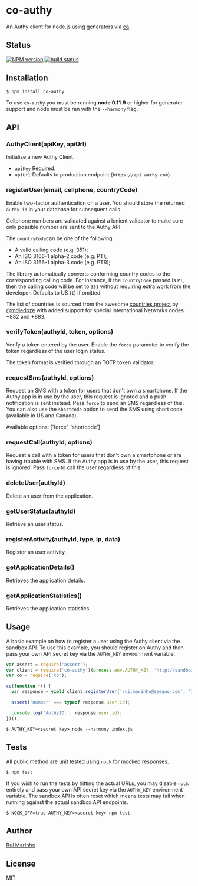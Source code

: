 # co-authy

An Authy client for node.js using generators via [co](https://github.com/visionmedia/co).

## Status

[![NPM version][npm-image]][npm-url]
[![build status][travis-image]][travis-url]

## Installation

```
$ npm install co-authy
```

  To use `co-authy` you must be running __node 0.11.9__ or higher for generator support and node must be ran with the `--harmony` flag.

## API

### AuthyClient(apiKey, apiUrl)

Initialize a new Authy Client.

 * `apiKey` Required.
 * `apiUrl` Defaults to production endpoint (`https://api.authy.com`).

### registerUser(email, cellphone, countryCode)

Enable two-factor authentication on a user. You should store the returned `authy_id` in your database for subsequent calls.

Cellphone numbers are validated against a lenient validator to make sure only possible number are sent to the Authy API.

The `countryCode`can be one of the following:

* A valid calling code (e.g. 351);
* An ISO 3166-1 alpha-2 code (e.g. PT);
* An ISO 3166-1 alpha-3 code (e.g. PTR);

The library automatically converts conforming country codes to the corresponding calling code. For instance, if the `countryCode` passed is `PT`, then the calling code will be set to `351` without requiring extra work from the developer. Defaults to US (`1`) if omitted.

The list of countries is sourced from the awesome [countries project](https://github.com/mledoze/countries) by [@mdledoze](https://github.com/mledoze) with added support for special International Networks codes +882 and +883.

### verifyToken(authyId, token, options)

Verify a token entered by the user. Enable the `force` parameter to verify the token regardless of the user login status.

The token format is verified through an TOTP token validator.

### requestSms(authyId, options)

Request an SMS with a token for users that don't own a smartphone. If the Authy app is in use by the user, this request is ignored and a push notification is sent instead. Pass `force` to send an SMS regardless of this. You can also use the `shortcode` option to send the SMS using short code (available in US and Canada).

Available options: ['force', 'shortcode']

### requestCall(authyId, options)

Request a call with a token for users that don't own a smartphone or are having trouble with SMS. If the Authy app is in use by the user, this request is ignored. Pass `force` to call the user regardless of this.

### deleteUser(authyId)

Delete an user from the application.

### getUserStatus(authyId)

Retrieve an user status.

### registerActivity(authyId, type, ip, data)

Register an user activity.

### getApplicationDetails()

Retrieves the application details.

### getApplicationStatistics()

Retrieves the application statistics.


## Usage

A basic example on how to register a user using the Authy client via the sandbox API. To use this example, you should register on Authy and then pass your own API secret key via the `AUTHY_KEY` environment variable.

```js
var assert = require('assert');
var client = require('co-authy')(process.env.AUTHY_KEY, 'http://sandbox-api.authy.com');
var co = require('co');

co(function *() {
  var response = yield client.registerUser('rui.marinho@seegno.com', '123456789', '351');

  assert('number' === typeof response.user.id);

  console.log('AuthyID:', response.user.id);
})();
```

```
$ AUTHY_KEY=<secret key> node --harmony index.js
```

## Tests

All public method are unit tested using `nock` for mocked responses.

```
$ npm test
```

If you wish to run the tests by hitting the actual URLs, you may disable `nock` entirely and pass your own API secret key via the `AUTHY_KEY` environment variable. The sandbox API is often reset which means tests may fail when running against the actual sandbox API endpoints.

```
$ NOCK_OFF=true AUTHY_KEY=<secret key> npm test
```

## Author

[Rui Marinho](https://github.com/ruimarinho)

## License

MIT

[npm-image]: https://img.shields.io/npm/v/co-authy.svg?style=flat
[npm-url]: https://npmjs.org/package/co-authy
[travis-image]: https://img.shields.io/travis/seegno/co-authy.svg?style=flat
[travis-url]: https://travis-ci.org/seegno/co-authy
